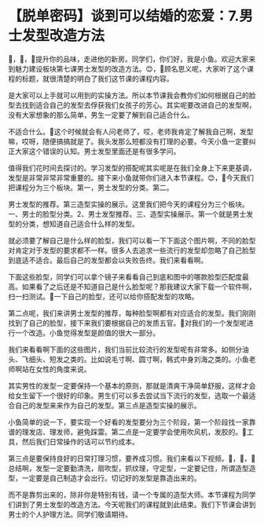 # 【脱单密码】谈到可以结婚的恋爱：7.男士发型改造方法

🎼，🎼，🎼提升你的品味，走进他的新房。同学们，你们好，我是小鱼。欢迎大家来到魅力建设板块第七课男士发型的改造方法。😊，🎼顾名思义呢，大家听了这个课程的标题，就很清楚的明白了我们这节课的课程内容。

是大家可以上手就可以用到的实操方法。所以本节课我会教你们如何根据自己的脸型去找到适合自己的发型去俘获我们女孩子的芳心。其实呢要改进自己的发型啊，没有大家想象的那么简单，男生一定要了解到自己适合什么。

不适合什么。🎼这个时候就会有人问老师了，哎，老师我肯定了解我自己啊，发型嘛，哎呀，随便搞搞就是了。我头发那么短都没有打理的必要。今天小鱼一定要纠正大家这个错误的认知。男士发型里面还是有很多学问。

值得我们花时间去探讨的。学习发型的搭配呢其实呢是在我们全身上下来更基调，发型是非常非常非常重要的。接下来小鱼就带你们进入本节课程。😊，🎼今天我们把课程分为三个板块。第一，男士发型的分类。第二。

男士发型的推荐。第三造型实操的展示。这里我们把今天的课程分为三个板块。一、男士的脸型分类。2、男士发型推荐。三、造型实操展示。第一个就是男士发型的分类，想知道自己适合什么样的发型。

就必须要了解自己是什么样的脸型，我们可以看一下下面这个图片啊，不同的脸型对肯定对于发型的要求都不一样。很多人去追求一些流行的发型却忽略了自己脸型到底适不适合。最后自己的发型都会以失败告终。我们来看看啊。

下面这些脸型，同学们可以拿个镜子来看看自己到底和图中的哪款脸型匹配度最高。如果看了之后还是不知道自己是什么脸型呢？那我建议大家下载一个软件啊，扫一扫测试。🎼一下自己的脸型，还可以给你搭配发型的攻略。

第二点呢，我们来讲男士发型的推荐，每种脸型啊都有对应适合的发型。我们刚刚找到了自己的脸型，接下来我们要根据自己的发质五官。🎼对我们的一个发型呢进行一个改造。小鱼觉得发型是颜值的很大一部分。

我们来看看啊下面的这些图片，我们当前比较流行的发型呢有非常多。如侧分油头、飞细头、短发之类的。比如说毛寸啊、圆寸啊，韩式中身刘海之类的。小鱼老师啊站在女性的角度来说。

其实男性的发型一定要保持一个基本的原则，那就是清爽干净简单舒服，这样才会给女生留下一个很好的印象。男生们可以多去尝试当下流行的发型，选取一个最适合自己的发型来来作为自己的发型。第三点是造型实操的展示。

小鱼简单的说一下，要实现一个好看的发型要分为三个阶段，第一个阶段找一家靠谱的理发店、理发师，避免踩雷。第二点是一定要学会使用吹风机，发胶的。🎼工具，然后我们日常操作的话可以节约成本。

第三点是要保持良好的日常打理习惯，要养成习惯。我们来看以下视频。🎼，🎼，🎼总结啊，发型一定要勤清洗，扇吹型，抓纹理，守定型，一定要记住，所谓造型造型，一定要是自己制造才会出行。切记好的发型是靠造出来的。

而不是靠剪出来的，除非你是特别有钱，请一个专属的造型大师。本节课程为同学们讲到了男士发型的改造方法。今天呢我们的课程就到此结束。我们下节课会讲到男士的个人护理方法。同学们敬请期待。

